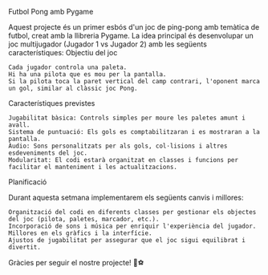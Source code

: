 Futbol Pong amb Pygame

Aquest projecte és un primer esbós d'un joc de ping-pong amb temàtica de futbol, creat amb la llibreria Pygame. La idea principal és desenvolupar un joc multijugador (Jugador 1 vs Jugador 2) amb les següents característiques:
Objectiu del joc

    Cada jugador controla una paleta.
    Hi ha una pilota que es mou per la pantalla.
    Si la pilota toca la paret vertical del camp contrari, l'oponent marca un gol, similar al clàssic joc Pong.

Característiques previstes

    Jugabilitat bàsica: Controls simples per moure les paletes amunt i avall.
    Sistema de puntuació: Els gols es comptabilitzaran i es mostraran a la pantalla.
    Àudio: Sons personalitzats per als gols, col·lisions i altres esdeveniments del joc.
    Modularitat: El codi estarà organitzat en classes i funcions per facilitar el manteniment i les actualitzacions.

Planificació

Durant aquesta setmana implementarem els següents canvis i millores:

    Organització del codi en diferents classes per gestionar els objectes del joc (pilota, paletes, marcador, etc.).
    Incorporació de sons i música per enriquir l'experiència del jugador.
    Millores en els gràfics i la interfície.
    Ajustos de jugabilitat per assegurar que el joc sigui equilibrat i divertit.


Gràcies per seguir el nostre projecte! 🚀⚽
